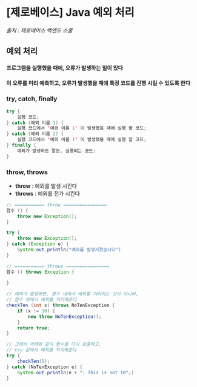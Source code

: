 # [제로베이스] Java 예외 처리

*출처 : 제로베이스 백엔드 스쿨*





## 예외 처리

#### 프로그램을 실행했을 때에, 오류가 발생하는 일이 있다

#### 이 오류를 미리 예측하고, 오류가 발생했을 때에 특정 코드를 진행 시킬 수 있도록 한다



### try, catch, finally

```java
try {
    실행 코드;
} catch (예외 이름 1) {
    실행 코드에서 '예외 이름 1' 이 발생했을 때에 실행 할 코드;
} catch (예외 이름 2) {
    실행 코드에서 '예외 이름 1' 이 발생했을 때에 실행 할 코드;
} finally {
    예외가 발생하든 말든, 실행되는 코드;
}
```



### throw, throws

- **throw** : 예외를 발생 시킨다
- **throws** : 예외를 전가 시킨다



```java
// =========== throw ================
함수 () {
    throw new Exception();
}

try {
    throw new Exception();
} catch (Exception e) {
    System.out.println("예외를 발생시켰습니다")
}

// =========== throws ================
함수 () throws Exception {
    
}

// 예외가 발생하면, 함수 내에서 예외를 처리하는 것이 아니라,
// 함수 밖에서 예외를 처리해준다
checkTen (int x) throws NoTenException {
    if (x != 10) {
        new throw NoTenException();
    }
    return true;
}

// 그래서 아래와 같이 함수를 다시 호출하고,
// try 문에서 예외를 처리해준다
try {
    checkTen(5);
} catch (NoTenException e) {
    System.out.println(e + ": This is not 10";)
}
```

